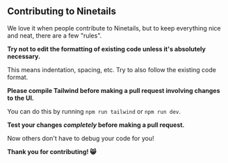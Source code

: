 ## Contributing to Ninetails
We love it when people contribute to Ninetails, but to keep everything nice and neat, there are a few "rules".

**Try not to edit the formatting of existing code unless it's absolutely necessary.**

This means indentation, spacing, etc. Try to also follow the existing code format.

**Please compile Tailwind before making a pull request involving changes to the UI.**

You can do this by running `npm run tailwind` or `npm run dev`.

**Test your changes *completely* before making a pull request.**

Now others don't have to debug your code for you!

**Thank you for contributing! 😸**
